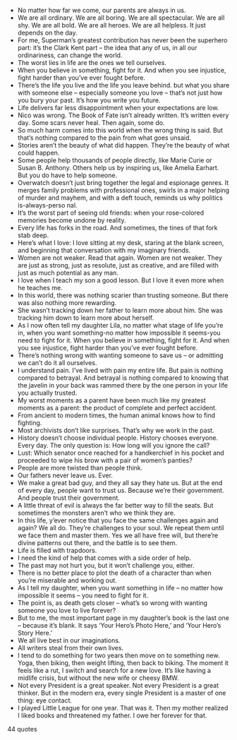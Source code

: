  - No matter how far we come, our parents are always in us.
 - We are all ordinary. We are all boring. We are all spectacular. We are all shy. We are all bold. We are all heroes. We are all helpless. It just depends on the day.
 - For me, Superman’s greatest contribution has never been the superhero part: it’s the Clark Kent part – the idea that any of us, in all our ordinariness, can change the world.
 - The worst lies in life are the ones we tell ourselves.
 - When you believe in something, fight for it. And when you see injustice, fight harder than you’ve ever fought before.
 - There’s the life you live and the life you leave behind. but what you share with someone else – especially someone you love – that’s not just how you bury your past. It’s how you write you future.
 - Life delivers far less disappointment when your expectations are low.
 - Nico was wrong. The Book of Fate isn’t already written. It’s written every day. Some scars never heal. Then again, some do.
 - So much harm comes into this world when the wrong thing is said. But that’s nothing compared to the pain from what goes unsaid.
 - Stories aren’t the beauty of what did happen. They’re the beauty of what could happen.
 - Some people help thousands of people directly, like Marie Curie or Susan B. Anthony. Others help us by inspiring us, like Amelia Earhart. But you do have to help someone.
 - Overwatch doesn’t just bring together the legal and espionage genres. It merges family problems with professional ones, swirls in a major helping of murder and mayhem, and with a deft touch, reminds us why politics is-always-perso nal.
 - It’s the worst part of seeing old friends: when your rose-colored memories become undone by reality.
 - Every life has forks in the road. And sometimes, the tines of that fork stab deep.
 - Here’s what I love: I love sitting at my desk, staring at the blank screen, and beginning that conversation with my imaginary friends.
 - Women are not weaker. Read that again. Women are not weaker. They are just as strong, just as resolute, just as creative, and are filled with just as much potential as any man.
 - I love when I teach my son a good lesson. But I love it even more when he teaches me.
 - In this world, there was nothing scarier than trusting someone. But there was also nothing more rewarding.
 - She wasn’t tracking down her father to learn more about him. She was tracking him down to learn more about herself.
 - As I now often tell my daughter Lila, no matter what stage of life you’re in, when you want something-no matter how impossible it seems-you need to fight for it. When you believe in something, fight for it. And when you see injustice, fight harder than you’ve ever fought before.
 - There’s nothing wrong with wanting someone to save us – or admitting we can’t do it all ourselves.
 - I understand pain. I’ve lived with pain my entire life. But pain is nothing compared to betrayal. And betrayal is nothing compared to knowing that the javelin in your back was rammed there by the one person in your life you actually trusted.
 - My worst moments as a parent have been much like my greatest moments as a parent: the product of complete and perfect accident.
 - From ancient to modern times, the human animal knows how to find fighting.
 - Most archivists don’t like surprises. That’s why we work in the past.
 - History doesn’t choose individual people. History chooses everyone. Every day. The only question is: How long will you ignore the call?
 - Lust: Which senator once reached for a handkerchief in his pocket and proceeded to wipe his brow with a pair of women’s panties?
 - People are more twisted than people think.
 - Our fathers never leave us. Ever.
 - We make a great bad guy, and they all say they hate us. But at the end of every day, people want to trust us. Because we’re their government. And people trust their government.
 - A little threat of evil is always the far better way to fill the seats. But sometimes the monsters aren’t who we think they are.
 - In this life, y’ever notice that you face the same challenges again and again? We all do. They’re challenges to your soul. We repeat them until we face them and master them. Yes we all have free will, but there’re divine patterns out there, and the battle is to see them.
 - Life is filled with trapdoors.
 - I need the kind of help that comes with a side order of help.
 - The past may not hurt you, but it won’t challenge you, either.
 - There is no better place to plot the death of a character than when you’re miserable and working out.
 - As I tell my daughter, when you want something in life – no matter how impossible it seems – you need to fight for it.
 - The point is, as death gets closer – what’s so wrong with wanting someone you love to live forever?
 - But to me, the most important page in my daughter’s book is the last one – because it’s blank. It says ‘Your Hero’s Photo Here,’ and ‘Your Hero’s Story Here.’
 - We all live best in our imaginations.
 - All writers steal from their own lives.
 - I tend to do something for two years then move on to something new. Yoga, then biking, then weight lifting, then back to biking. The moment it feels like a rut, I switch and search for a new love. It’s like having a midlife crisis, but without the new wife or cheesy BMW.
 - Not every President is a great speaker. Not every President is a great thinker. But in the modern era, every single President is a master of one thing: eye contact.
 - I played Little League for one year. That was it. Then my mother realized I liked books and threatened my father. I owe her forever for that.

44 quotes